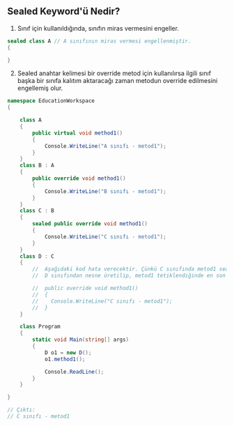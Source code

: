 
## Sealed Keyword'ü Nedir? 
1. Sınıf için kullanıldığında, sınıfın miras vermesini engeller.

```cs
sealed class A // A sınıfının miras vermesi engellenmiştir.
{

}
```

2. Sealed anahtar kelimesi bir override metod için kullanılırsa ilgili sınıf başka bir sınıfa kalıtım aktaracağı
zaman metodun override edilmesini engellemiş olur. 

```cs
namespace EducationWorkspace
{

    class A
    {
        public virtual void method1()
        {
            Console.WriteLine("A sınıfı - metod1");
        }
    }
    class B : A 
    {
        public override void method1()
        {
            Console.WriteLine("B sınıfı - metod1");
        }
    }
    class C : B
    {
        sealed public override void method1()
        {
            Console.WriteLine("C sınıfı - metod1");
        }
    }
    class D : C
    {
        //  Aşağıdaki kod hata verecektir. Çünkü C sınıfında metod1 sealed ile işaretlenerek artık override edilmesinin önüne geçilmiştir.
        //  D sınıfından nesne üretilip, metod1 tetiklendiğinde en son override edilen metod tetiklenmiş olacaktır.

        //  public override void method1()
        //  {
        //    Console.WriteLine("C sınıfı - metod1");
        //  }
    }

    class Program
    {
        static void Main(string[] args)
        {
            D o1 = new D();
            o1.method1();

            Console.ReadLine();
        }
    }

}

// Çıktı:
// C sınıfı - metod1
```
